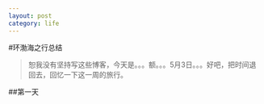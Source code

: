 ```yaml
---
layout: post
category: life
---
```


#环渤海之行总结

>恕我没有坚持写这些博客，今天是。。。额。。。5月3日。。。好吧，把时间退回去，回忆一下这一周的旅行。

##第一天

